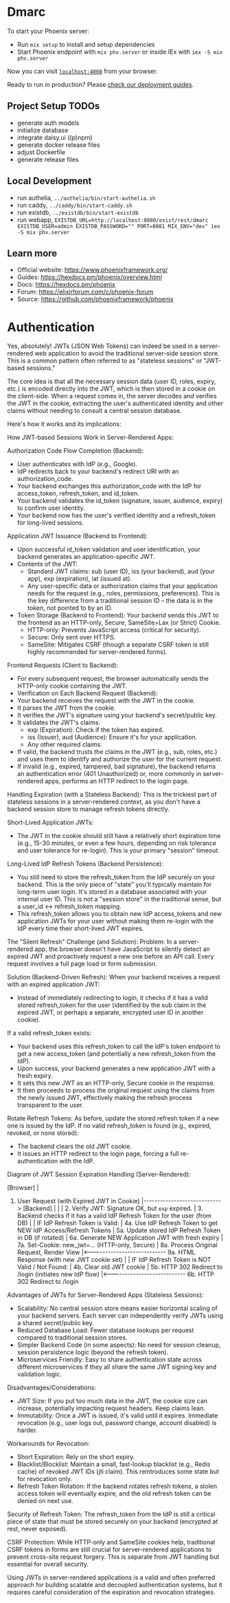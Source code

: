 # Dmarc

To start your Phoenix server:

  * Run `mix setup` to install and setup dependencies
  * Start Phoenix endpoint with `mix phx.server` or inside IEx with `iex -S mix phx.server`

Now you can visit [`localhost:4000`](http://localhost:4000) from your browser.

Ready to run in production? Please [check our deployment guides](https://hexdocs.pm/phoenix/deployment.html).

## Project Setup TODOs
- generate auth models
- initialize database
- integrate daisy.ui ((p)npm)
- generate docker release files
- adjust Dockerfile
- generate release files

## Local Development

- run authelia, `../authelia/bin/start-authelia.sh`
- run caddy, `../caddy/bin/start-caddy.sh`
- run existdb, `../existdb/bin/start-existdb`
- run webapp, `EXISTDB_URL=http://localhost:8080/exist/rest/dmarc EXISTDB_USER=admin EXISTDB_PASSWORD="" PORT=8081 MIX_ENV="dev" iex -S mix phx.server`

## Learn more

  * Official website: https://www.phoenixframework.org/
  * Guides: https://hexdocs.pm/phoenix/overview.html
  * Docs: https://hexdocs.pm/phoenix
  * Forum: https://elixirforum.com/c/phoenix-forum
  * Source: https://github.com/phoenixframework/phoenix

# Authentication

Yes, absolutely! JWTs (JSON Web Tokens) can indeed be used in a server-rendered web application to avoid the traditional
server-side session store. This is a common pattern often referred to as "stateless sessions" or "JWT-based sessions."

The core idea is that all the necessary session data (user ID, roles, expiry, etc.) is encoded directly into the JWT,
which is then stored in a cookie on the client-side. When a request comes in, the server decodes and verifies the JWT
in the cookie, extracting the user's authenticated identity and other claims without needing to consult a central
session database.

Here's how it works and its implications:

How JWT-based Sessions Work in Server-Rendered Apps:

Authorization Code Flow Completion (Backend):
- User authenticates with IdP (e.g., Google).
- IdP redirects back to your backend's redirect URI with an authorization_code.
- Your backend exchanges this authorization_code with the IdP for access_token, refresh_token, and id_token.
- Your backend validates the id_token (signature, issuer, audience, expiry) to confirm user identity.
- Your backend now has the user's verified identity and a refresh_token for long-lived sessions.

Application JWT Issuance (Backend to Frontend):
- Upon successful id_token validation and user identification, your backend generates an application-specific JWT.
- Contents of the JWT:
  - Standard JWT claims: sub (user ID), iss (your backend), aud (your app), exp (expiration), iat (issued at).
  - Any user-specific data or authorization claims that your application needs for the request (e.g., roles,
    permissions, preferences). This is the key difference from a traditional session ID – the data is in the
    token, not pointed to by an ID.
- Token Storage (Backend to Frontend): Your backend sends this JWT to the frontend as an HTTP-only, Secure,
  SameSite=Lax (or Strict) Cookie.
  - HTTP-only: Prevents JavaScript access (critical for security).
  - Secure: Only sent over HTTPS.
  - SameSite: Mitigates CSRF (though a separate CSRF token is still highly recommended for server-rendered forms).

Frontend Requests (Client to Backend):
- For every subsequent request, the browser automatically sends the HTTP-only cookie containing the JWT.
- Verification on Each Backend Request (Backend):
- Your backend receives the request with the JWT in the cookie.
- It parses the JWT from the cookie.
- It verifies the JWT's signature using your backend's secret/public key.
- It validates the JWT's claims:
  - exp (Expiration): Check if the token has expired.
  - iss (Issuer), aud (Audience): Ensure it's for your application.
  - Any other required claims.
- If valid, the backend trusts the claims in the JWT (e.g., sub, roles, etc.) and uses them to identify and
  authorize the user for the current request.
- If invalid (e.g., expired, tampered, bad signature), the backend returns an authentication error
  (401 Unauthorized) or, more commonly in server-rendered apps, performs an HTTP redirect to the login page.

Handling Expiration (with a Stateless Backend):
This is the trickiest part of stateless sessions in a server-rendered context, as you don't have a backend
session store to manage refresh tokens directly.

Short-Lived Application JWTs:
- The JWT in the cookie should still have a relatively short expiration time (e.g., 15-30 minutes, or
  even a few hours, depending on risk tolerance and user tolerance for re-login). This is your primary "session" timeout.

Long-Lived IdP Refresh Tokens (Backend Persistence):
- You still need to store the refresh_token from the IdP securely on your backend. This is the only piece of
  "state" you'll typically maintain for long-term user login. It's stored in a database associated with your internal
  user ID. This is not a "session store" in the traditional sense, but a user_id <-> refresh_token mapping.
- This refresh_token allows you to obtain new IdP access_tokens and new application JWTs for your user without making
  them re-login with the IdP every time their short-lived JWT expires.

The "Silent Refresh" Challenge (and Solution):
Problem: In a server-rendered app, the browser doesn't have JavaScript to silently detect an expired JWT and
proactively request a new one before an API call. Every request involves a full page load or form submission.

Solution (Backend-Driven Refresh):
When your backend receives a request with an expired application JWT:
- Instead of immediately redirecting to login, it checks if it has a valid stored refresh_token for the user
  (identified by the sub claim in the expired JWT, or perhaps a separate, encrypted user ID in another cookie).

If a valid refresh_token exists:
- Your backend uses this refresh_token to call the IdP's token endpoint to get a new access_token (and potentially
  a new refresh_token from the IdP).
- Upon success, your backend generates a new application JWT with a fresh expiry.
- It sets this new JWT as an HTTP-only, Secure cookie in the response.
- It then proceeds to process the original request using the claims from the newly issued JWT, effectively making
  the refresh process transparent to the user.

Rotate Refresh Tokens: As before, update the stored refresh token if a new one is issued by the IdP.
If no valid refresh_token is found (e.g., expired, revoked, or none stored):
- The backend clears the old JWT cookie.
- It issues an HTTP redirect to the login page, forcing a full re-authentication with the IdP.

Diagram of JWT Session Expiration Handling (Server-Rendered):

[Browser]
    |
1. User Request (with Expired JWT in Cookie)
    |----------------------------> [Backend]
    |                                 |
    |                                 2. Verify JWT: Signature OK, but `exp` expired.
    |                                 3. Backend checks if it has a valid IdP Refresh Token for the user (from DB)
    |
    |                                 IF IdP Refresh Token is Valid:
    |                                     4a. Use IdP Refresh Token to get NEW IdP Access/Refresh Tokens
    |                                     5a. Update stored IdP Refresh Token in DB (if rotated)
    |                                     6a. Generate NEW Application JWT with fresh expiry
    |                                     7a. Set-Cookie: new_jwt=... (HTTP-only, Secure)
    |                                     8a. Process Original Request, Render View
    |<--------------------------- 9a. HTML Response (with new JWT cookie set)
    |
    |                                 IF IdP Refresh Token is NOT Valid / Not Found:
    |                                     4b. Clear old JWT cookie
    |                                     5b. HTTP 302 Redirect to /login (initiates new IdP flow)
    |<--------------------------- 6b. HTTP 302 Redirect to /login

Advantages of JWTs for Server-Rendered Apps (Stateless Sessions):
- Scalability: No central session store means easier horizontal scaling of your backend servers. Each server
  can independently verify JWTs using a shared secret/public key.
- Reduced Database Load: Fewer database lookups per request compared to traditional session stores.
- Simpler Backend Code (in some aspects): No need for session cleanup, session persistence logic (beyond
  the refresh token).
- Microservices Friendly: Easy to share authentication state across different microservices if they all share
  the same JWT signing key and validation logic.

Disadvantages/Considerations:
- JWT Size: If you put too much data in the JWT, the cookie size can increase, potentially impacting request
  headers. Keep claims lean.
- Immutability: Once a JWT is issued, it's valid until it expires. Immediate revocation (e.g., user logs out,
  password change, account disabled) is harder.

Workarounds for Revocation:
- Short Expiration: Rely on the short expiry.
- Blacklist/Blocklist: Maintain a small, fast-lookup blacklist (e.g., Redis cache) of revoked JWT IDs
  (jti claim). This reintroduces some state but for revocation only.
- Refresh Token Rotation: If the backend rotates refresh tokens, a stolen access token will eventually expire,
  and the old refresh token can be denied on next use.

Security of Refresh Token: The refresh_token from the IdP is still a critical piece of state that must be
stored securely on your backend (encrypted at rest, never exposed).

CSRF Protection: While HTTP-only and SameSite cookies help, traditional CSRF tokens in forms are still
crucial for server-rendered applications to prevent cross-site request forgery. This is separate from JWT
handling but essential for overall security.

Using JWTs in server-rendered applications is a valid and often preferred approach for building scalable
and decoupled authentication systems, but it requires careful consideration of the expiration and revocation
strategies.


